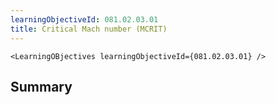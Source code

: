 ```yaml
---
learningObjectiveId: 081.02.03.01
title: Critical Mach number (MCRIT)
---
```


```tsx eval
<LearningOBjectives learningObjectiveId={081.02.03.01} />
```

## Summary
